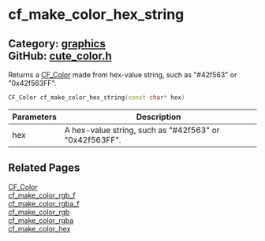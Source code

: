 # cf_make_color_hex_string

Category: [graphics](https://github.com/RandyGaul/cute_framework/blob/master/docs/api_reference?id=graphics)  
GitHub: [cute_color.h](https://github.com/RandyGaul/cute_framework/blob/master/include/cute_color.h)  
---

Returns a [CF_Color](https://github.com/RandyGaul/cute_framework/blob/master/docs/graphics/cf_color.md) made from hex-value string, such as "#42f563" or "0x42f563FF".

```cpp
CF_Color cf_make_color_hex_string(const char* hex)
```

Parameters | Description
--- | ---
hex | A hex-value string, such as "#42f563" or "0x42f563FF".

## Related Pages

[CF_Color](https://github.com/RandyGaul/cute_framework/blob/master/docs/graphics/cf_color.md)  
[cf_make_color_rgb_f](https://github.com/RandyGaul/cute_framework/blob/master/docs/graphics/cf_make_color_rgb_f.md)  
[cf_make_color_rgba_f](https://github.com/RandyGaul/cute_framework/blob/master/docs/graphics/cf_make_color_rgba_f.md)  
[cf_make_color_rgb](https://github.com/RandyGaul/cute_framework/blob/master/docs/graphics/cf_make_color_rgb.md)  
[cf_make_color_rgba](https://github.com/RandyGaul/cute_framework/blob/master/docs/graphics/cf_make_color_rgba.md)  
[cf_make_color_hex](https://github.com/RandyGaul/cute_framework/blob/master/docs/graphics/cf_make_color_hex.md)  
